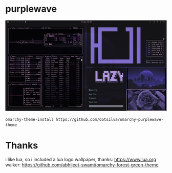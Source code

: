 # purplewave

![Image](https://github.com/dotsilva/omarchy-purplewave-theme/blob/521351efd54ce34cd181ae257dc72b2735b06eac/preview.png)

`omarchy-theme-install https://github.com/dotsilva/omarchy-purplewave-theme`

# Thanks

i like lua, so i included a lua logo wallpaper, thanks: https://www.lua.org
walker: https://github.com/abhijeet-swami/omarchy-forest-green-theme
